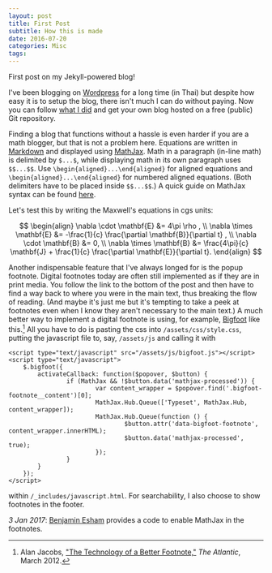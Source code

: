 ```yaml
---
layout: post
title: First Post
subtitle: How this is made
date: 2016-07-20
categories: Misc
tags:
---
```


First post on my Jekyll-powered blog!

I've been blogging on [Wordpress](https://ninnatdangniam.wordpress.com/) for a long time (in Thai) but despite how easy it is to setup the blog,
there isn't much I can do without paying. Now you can follow [what I did](https://ninnat.github.io/README.html) and get your own blog hosted
on a free (public) Git repository.

Finding a blog that functions without a hassle is even harder if you are a math blogger, but that is not a problem here. Equations are written in [Markdown](http://daringfireball.net/projects/markdown/) and displayed using [MathJax](https://www.mathjax.org/). Math in a paragraph (in-line math) is delimited by `$...$`, while displaying math in its own paragraph uses `$$...$$`. Use `\begin{aligned}...\end{aligned}` for aligned equations and `\begin{aligned}...\end{aligned}` for numbered aligned equations. (Both delimiters have to be placed inside `$$...$$`.) A quick guide on MathJax syntax can be found [here](http://meta.math.stackexchange.com/questions/5020/mathjax-basic-tutorial-and-quick-reference).

Let's test this by writing the Maxwell's equations in cgs units:

$$
\begin{align}
\nabla \cdot \mathbf{E} &= 4\pi \rho , \\
\nabla \times \mathbf{E} &= -\frac{1}{c} \frac{\partial \mathbf{B}}{\partial t} , \\
\nabla \cdot \mathbf{B} &= 0, \\
\nabla \times \mathbf{B} &= \frac{4\pi}{c} \mathbf{J} + \frac{1}{c} \frac{\partial \mathbf{E}}{\partial t}.
\end{align}
$$

Another indispensable feature that I've always longed for is the popup footnote. Digital footnotes today are often still implemented as if they are in print media. You follow the link to the bottom of the post and then have to find a way back to where you were in the main text, thus breaking the flow of reading. (And maybe it's just me but it's tempting to take a peek at footnotes even when I know they aren't necessary to the main text.) A much better way to implement a digital footnote is using, for example, [Bigfoot](http://www.bigfootjs.com/) like this.[^1] All you have to do is pasting the css into `/assets/css/style.css`, putting the javascript file to, say, `/assets/js`  and calling it with
```
<script type="text/javascript" src="/assets/js/bigfoot.js"></script>
<script type="text/javascript">
	$.bigfoot({
		activateCallback: function($popover, $button) {
				if (MathJax && !$button.data('mathjax-processed')) {
						var content_wrapper = $popover.find('.bigfoot-footnote__content')[0];
						MathJax.Hub.Queue(['Typeset', MathJax.Hub, content_wrapper]);
						MathJax.Hub.Queue(function () {
								$button.attr('data-bigfoot-footnote', content_wrapper.innerHTML);
								$button.data('mathjax-processed', true);
						});
				}
		}
	});
</script>
```
within `/_includes/javascript.html`. For searchability, I also choose to show footnotes in the footer.

*3 Jan 2017*: [Benjamin Esham](https://esham.io/2014/07/mathjax-and-bigfoot) provides a code to enable MathJax in the footnotes.

[^1]: Alan Jacobs, ["The Technology of a Better Footnote,"](http://www.theatlantic.com/technology/archive/2012/03/the-technology-of-a-better-footnote/254403/) *The Atlantic*, March 2012.
